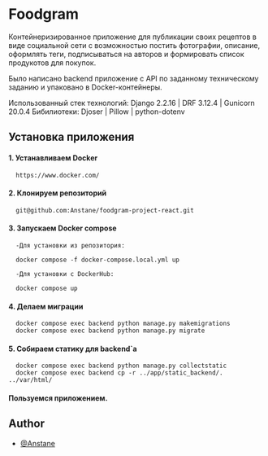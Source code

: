 # Foodgram

Контейнеризированное приложение для публикации своих рецептов в виде социальной сети с возможностью постить фотографии, описание, оформлять теги, подписываться на авторов и формировать список продукотов для покупок.

Было написано backend приложение с API по заданному техническому заданию и упаковано в Docker-контейнеры.

Использованный стек технологий: Django 2.2.16 | DRF 3.12.4 | Gunicorn 20.0.4
Бибилиотеки: Djoser | Pillow | python-dotenv


## Установка приложения

#### 1. Устанавливаем Docker

```
  https://www.docker.com/
```

#### 2. Клонируем репозиторий

```
  git@github.com:Anstane/foodgram-project-react.git
```

#### 3. Запускаем Docker compose

```
  -Для установки из репозитория:

  docker compose -f docker-compose.local.yml up

  -Для установки с DockerHub:

  docker compose up
```

#### 4. Делаем миграции

```
  docker compose exec backend python manage.py makemigrations
  docker compose exec backend python manage.py migrate
```

#### 5. Собираем статику для backend`а

```
  docker compose exec backend python manage.py collectstatic
  docker compose exec backend cp -r ../app/static_backend/. ../var/html/
```

#### Пользуемся приложением.
## Author

- [@Anstane](https://github.com/Anstane)

